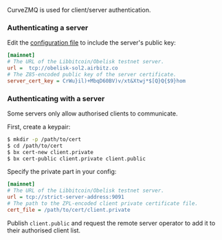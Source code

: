 CurveZMQ is used for client/server authentication.

### Authenticating a server

Edit the [configuration file](Configuration-Settings) to include the server's public key:

``` ini
[mainnet]
# The URL of the Libbitcoin/Obelisk testnet server.
url =  tcp://obelisk-sol2.airbitz.co
# The Z85-encoded public key of the server certificate.
server_cert_key = CrWu}il)+MbqD60BV)v/xt&Xtwj*$[Q}Q{$9}hom
```

### Authenticating with a server

Some servers only allow authorised clients to communicate.

First, create a keypair:

``` sh
$ mkdir -p /path/to/cert
$ cd /path/to/cert
$ bx cert-new client.private
$ bx cert-public client.private client.public
```

Specify the private part in your config:

``` ini
[mainnet]
# The URL of the Libbitcoin/Obelisk testnet server.
url = tcp://strict-server-address:9091
# The path to the ZPL-encoded client private certificate file.
cert_file = /path/to/cert/client.private
```

Publish `client.public` and request the remote server operator to add it to their authorised client list.